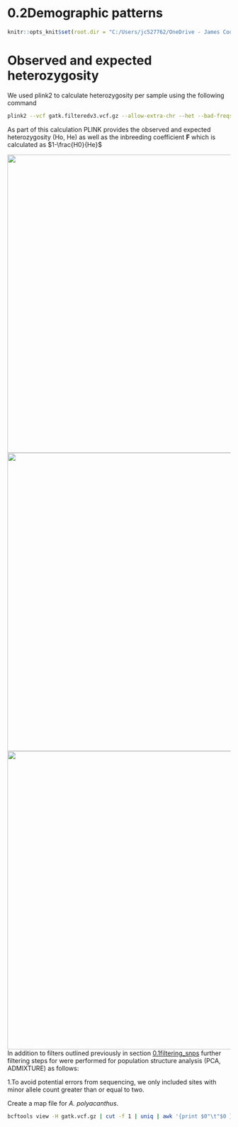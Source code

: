 0.2Demographic patterns
================

``` r
knitr::opts_knit$set(root.dir = "C:/Users/jc527762/OneDrive - James Cook University/PhD dissertation/Data/Chapter2_genetics")
```

# Observed and expected heterozygosity

We used plink2 to calculate heterozygosity per sample using the
following command

``` bash
plink2 --vcf gatk.filteredv3.vcf.gz --allow-extra-chr --het --bad-freqs
```

As part of this calculation PLINK provides the observed and expected
heterozygosity (Ho, He) as well as the inbreeding coefficient **F**
which is calculated as $1-\frac{H0}{He}$

<img src="02.Demographic_patterns_NEW_files/figure-gfm/unnamed-chunk-4-1.png" width="672" /><img src="02.Demographic_patterns_NEW_files/figure-gfm/unnamed-chunk-4-2.png" width="672" /><img src="02.Demographic_patterns_NEW_files/figure-gfm/unnamed-chunk-4-3.png" width="672" />
In addition to filters outlined previously in section
[0.1filtering_snps](https://github.com/schmidte10/Chapter2_Genetics/blob/main/01.filtering_snps.md)
further filtering steps for were performed for population structure
analysis (PCA, ADMIXTURE) as follows:

1.To avoid potential errors from sequencing, we only included sites with
minor allele count greater than or equal to two.

Create a map file for *A. polyacanthus*.

``` bash
bcftools view -H gatk.vcf.gz | cut -f 1 | uniq | awk '{print $0"\t"$0 }' > str_analysis/SCH11429.DPg90gdp3gq30.chrom-map.txt
```
